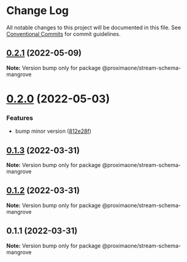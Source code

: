 # Change Log

All notable changes to this project will be documented in this file.
See [Conventional Commits](https://conventionalcommits.org) for commit guidelines.

## [0.2.1](https://github.com/proxima-one/stream-schemas/compare/@proximaone/stream-schema-mangrove@0.2.0...@proximaone/stream-schema-mangrove@0.2.1) (2022-05-09)

**Note:** Version bump only for package @proximaone/stream-schema-mangrove





# [0.2.0](https://github.com/proxima-one/stream-schemas/compare/@proximaone/stream-schema-mangrove@0.1.10...@proximaone/stream-schema-mangrove@0.2.0) (2022-05-03)


### Features

* bump minor version ([812e28f](https://github.com/proxima-one/stream-schemas/commit/812e28f9f1f610f70836f338a4dcd007944f2880))





## [0.1.3](https://github.com/proxima-one/proxima-npm/compare/@proximaone/stream-schema-mangrove@0.1.2...@proximaone/stream-schema-mangrove@0.1.3) (2022-03-31)

**Note:** Version bump only for package @proximaone/stream-schema-mangrove





## [0.1.2](https://github.com/proxima-one/proxima-npm/compare/@proximaone/stream-schema-mangrove@0.1.1...@proximaone/stream-schema-mangrove@0.1.2) (2022-03-31)

**Note:** Version bump only for package @proximaone/stream-schema-mangrove





## 0.1.1 (2022-03-31)

**Note:** Version bump only for package @proximaone/stream-schema-mangrove

